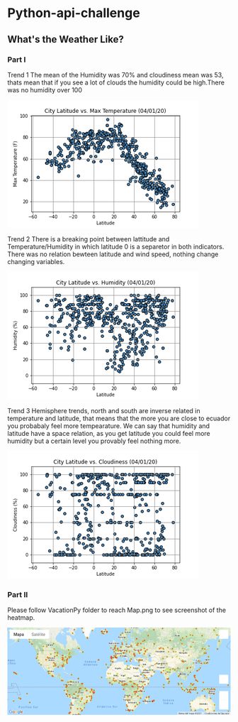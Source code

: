 # Python-api-challenge
## What's the Weather Like?

### Part I 

Trend 1
The mean of the Humidity was 70% and cloudiness mean was 53, thats mean that if you see a lot of clouds the humidity could be high.There was no humidity over 100

![Trend1](https://github.com/greaterpablo/python-api-challenge/blob/main/WeatherPy/fig1.png) 

Trend 2
There is a breaking point between lattitude and Temperature/Humidity in which latitude 0 is a separetor in both indicators. There was no relation bewteen latitude and wind speed, nothing change changing variables.

![Trend2](https://github.com/greaterpablo/python-api-challenge/blob/main/WeatherPy/fig2.png) 

Trend 3
Hemisphere trends, north and south are inverse related in temperature and latitude, that means that the more you are close to ecuador you probabaly feel more tempearature. We can say that humidity and latitude have a space relation, as you get latitude you could feel more humidity but a certain level you provably feel nothing more.

![Trend3](https://github.com/greaterpablo/python-api-challenge/blob/main/WeatherPy/fig3.png) 

### Part II

Please follow VacationPy folder to reach Map.png to see screenshot of the heatmap.

![Map](https://github.com/greaterpablo/python-api-challenge/blob/main/VacationPy/map.png) 
